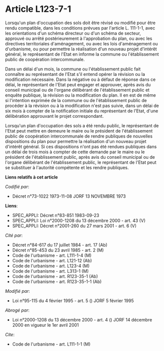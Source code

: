 # Article L123-7-1

Lorsqu'un plan d'occupation des sols doit être révisé ou modifié pour être rendu compatible, dans les conditions prévues par
l'article L. 111-1-1, avec les orientations d'un schéma directeur ou d'un schéma de secteur, approuvé ou arrêté
postérieurement à l'approbation du plan, ou avec les directives territoriales d'aménagement, ou avec les lois d'aménagement
ou d'urbanisme, ou pour permettre la réalisation d'un nouveau projet d'intérêt général, le représentant de l'Etat en informe
la commune ou l'établissement public de coopération intercommunale.

Dans un délai d'un mois, la commune ou l'établissement public fait connaître au représentant de l'Etat s'il entend opérer la
révision ou la modification nécessaire. Dans la négative ou à défaut de réponse dans ce délai, le représentant de l'Etat peut
engager et approuver, après avis du conseil municipal ou de l'organe délibérant de l'établissement public et enquête
publique, la révision ou la modification du plan. Il en est de même si l'intention exprimée de la commune ou de
l'établissement public de procéder à la révision ou à la modification n'est pas suivie, dans un délai de six mois à compter
de la notification initiale du représentant de l'Etat, d'une délibération approuvant le projet correspondant.

Lorsqu'un plan d'occupation des sols a été rendu public, le représentant de l'Etat peut mettre en demeure le maire ou le
président de l'établissement public de coopération intercommunale de rendre publiques de nouvelles dispositions du plan pour
permettre la réalisation d'un nouveau projet d'intérêt général. Si ces dispositions n'ont pas été rendues publiques dans un
délai de trois mois à compter de cette demande par le maire ou le président de l'établissement public, après avis du conseil
municipal ou de l'organe délibérant de l'établissement public, le représentant de l'Etat peut se substituer à l'autorité
compétente et les rendre publiques.

**Liens relatifs à cet article**

_Codifié par_:

  - Décret n°73-1022 1973-11-08 JORF 13 NOVEMBRE 1973

**Liens**:

  - SPEC_APPLI: Décret n°83-851 1983-09-23
  - SPEC_APPLI: Loi n°2000-1208 du 13 décembre 2000 - art. 43 (V)
  - SPEC_APPLI: Décret n°2001-260 du 27 mars 2001 - art. 6 (V)

_Cité par_:

  - Décret n°84-617 du 17 juillet 1984 - art. 17 (Ab)
  - Décret n°85-453 du 23 avril 1985 - art. 2 (M)
  - Code de l'urbanisme - art. L111-1-4 (M)
  - Code de l'urbanisme - art. L121-12 (Ab)
  - Code de l'urbanisme - art. L123-4 (M)
  - Code de l'urbanisme - art. L313-1 (M)
  - Code de l'urbanisme - art. R123-35-1 (Ab)
  - Code de l'urbanisme - art. R123-35-1-1 (Ab)

_Modifié par_:

  - Loi n°95-115 du 4 février 1995 - art. 5 () JORF 5 février 1995

_Abrogé par_:

  - Loi n°2000-1208 du 13 décembre 2000 - art. 4 () JORF 14 décembre 2000 en vigueur le 1er avril 2001

_Cite_:

  - Code de l'urbanisme - art. L111-1-1 (M)
